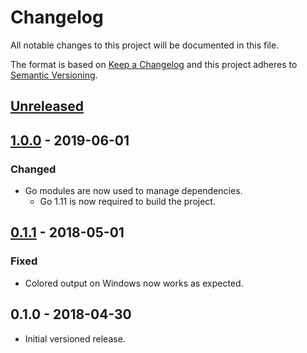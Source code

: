 # Changelog

All notable changes to this project will be documented in this file.

The format is based on [Keep a Changelog](http://keepachangelog.com/en/1.0.0/)
and this project adheres to [Semantic Versioning](http://semver.org/spec/v2.0.0.html).

## [Unreleased]

## [1.0.0] - 2019-06-01

### Changed

- Go modules are now used to manage dependencies.
  - Go 1.11 is now required to build the project.

## [0.1.1] - 2018-05-01

### Fixed

- Colored output on Windows now works as expected.

## 0.1.0 - 2018-04-30

- Initial versioned release.

[Unreleased]: https://github.com/Calinou/ipinfo/compare/v1.0.0...HEAD
[1.0.0]: https://github.com/Calinou/ipinfo/compare/v0.1.1...v1.0.0
[0.1.1]: https://github.com/Calinou/ipinfo/compare/v0.1.0...v0.1.1
